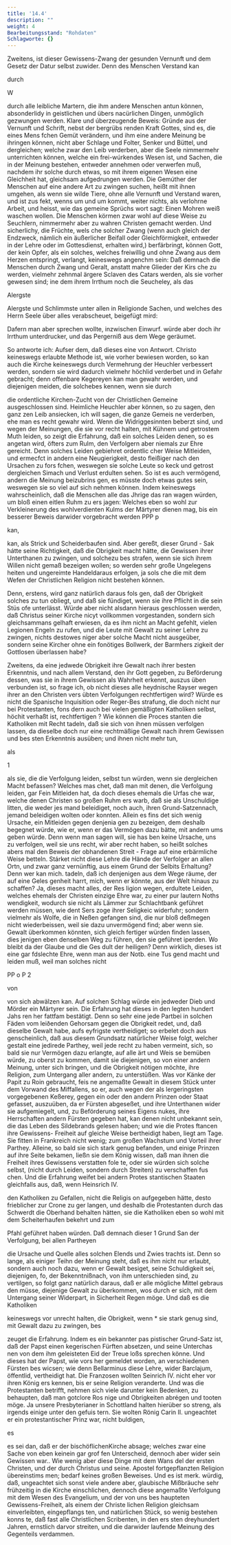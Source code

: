 ```yaml
---
title: '14.4'
description: ""
weight: 4
Bearbeitungsstand: "Rohdaten"
Schlagworte: {}
---
```

<!-- seite 687 -->


Zweitens, ist dieser Gewissens-Zwang der gesunden Vernunft und dem Gesetz der Datur selbst zuwider. Denn des Menschen Verstand kan

durch

W

<!-- seite 688 -->

durch alle leibliche Martern, die ihm andere Menschen antun können, absonderlidy in geistlichen und übers nacürlichen Dingen, unmöglich gezwungen werden. Klare und úberzeugende Beweis: Gründe aus der Vernunft und Schrift, nebst der bergrübs renden Kraft Gottes, sind es, die eines Mens fchen Gemüt verändern, und ihm eine andere Meinung be ihringen können, nicht aber Schlage und Folter, Senker und Büttel, und dergleichen; welche zwar den Leib verderben, aber die Seele nimmermehr unterrichten können, welche ein frei-wúrkendes Wesen ist, und Sachen, die in der Meinung bestehen, entweder annehmen oder verwerfen muß, nachdem ihr solche durch etwas, so mit ihrem eigenen Wesen eine Gleichheit hat, gleichsam aufgedrungen werden. Die Gemúther der Menschen auf eine andere Art zu zwingen suchen, heißt mit ihnen umgehen, als wenn sie wilde Tiere, ohne alle Vernunft und Verstand waren, und ist zus fekt, wenns um und um kommt, weiter nichts, als verlohrne Arbeit, und heisst, wie das gemeine Sprüchs wort sagt: Einen Mohren weiß waschen wollen. Die Menschen körmen zwar wohl auf diese Weise zu Seuchlern, nimmermehr aber zu wahren Christen gemacht werden. Und sicherlichy, die Früchte, wels che solcher Zwang (wenn auch gleich der Endzweck, nämlich ein äußerlicher Beifall oder Gleichförmigkeit, entweder in der Lehre oder im Gottesdienst, erhalten wird,) berfärbringt, können Gott, der kein Opfer, als ein solches, welches freiwillig und ohne Zwang aus dem Herzen entspringt, verlangt, keineswegs angenchm sein: Daß demnach die Menschen durch Zwang und Geralt, anstatt mahre Glieder der Kirs che zu werden, vielmehr zehnmal ärgere Sclaven des Catars werden, als sie vorher gewesen sind; ine dem ihrem Irrthum noch die Seucheley, als das

Alergste
<!-- seite 689 -->
 Alergste und Schlimmste unter allen in Religionde
Sachen, und welches des Herrn Seele über alles
verabscheuet, beigefügt mird:

  Dafern man aber sprechen wollte, inzwischen Einwurf.
würde aber doch ihr Irrthum unterdrucker, und
das Pergerniß aus dem Wege geräumet.

So antworte ich: Aufser dem, daß dieses eine von Antwort. Christo keineswegs erlaubte Methode ist, wie vorher bewiesen worden, so kan auch die Kirche keineswegs durch Vermehrung der Heuchler verbessert werden, sondern sie wird dadurch vielmehr höchlid verderbet und in Gefahr gebracht; denn offenbare Kegereyen kan man gewahr werden, und diejenigen meiden, die solchebes kennen, wenn sie durch

die ordentliche Kirchen-Zucht von der Christlichen Gemeine ausgeschlossen sind. Heimliche Heuchler aber können, so zu sagen, den ganz zen Leib ansiecken, ich will sagen, die ganze Gemeis ne verderben, ehe man es recht gewahr wird. Wenn die Widriggesinnten beberzt sind, und wegen der Meinungen, die sie vor recht halten, mit Kühnem und getrostem Muth leiden, so zeigt die Erfahrung, daß ein solches Leiden denen, so es angetan wird, öfters zum Rulm, den Verfolgern aber niemals zur Ehre gereicht. Denn solches Leiden gebiehret ordentlic cher Weise Mitleiden, und ermecfct in andern eine Neugierigkeit, desto fleißiger nach den Ursachen zu fors fchen, weswegen sie solche Leute so keck und getrost dergleichen Simach und Verlust erdulten sehen. So ist es auch vermögend, andern die Meinung beizubrins gen, es müsste doch etwas gutes sein, weswegen sie so viel auf sich nehmen können. Indem keineswegs wahrscheinlich, daß die Menschen alle das Jhrige das ran wagen würden, um bloß einen eitlen Ruhm zu ers jagen: Welches eben so wohl zur Verkleinerung des wohlverdienten Kulms der Märtyrer dienen mag, bis ein besserer Beweis darwider vorgebracht werden PPP p

kan,
<!-- seite 690 -->
kan, als Strick und Scheiderbaufen sind. Aber gereßt, dieser Grund - Sak hátte seine Richtigkeit, daß die Obrigkeit macht hätte, die Gewissen ihrer Unterthanen zu zwingen, und solchezu bes strafen, wenn sie sich ihrem Willen nicht gemaß bezeigen wollen; so werden sehr große Ungelegens heiten und ungereimte Handeldaraus erfolgen, ja sols che die mit dem Wefen der Christlichen Religion nicht bestehen können.

Denn, erstens, wird ganz natürlich daraus fols gen, daß der Obrigkeit solches zu tun obliegt, und daß sie fündiget, wenn sie ihre Pflicht in die sein Stüs ofe unterlässt. Würde aber nicht alsdann hieraus geschlossen werden, daß Christus seiner Kirche nicyt vollkommen vorgestanden, sondern sich gleichsammans gelhaft erwiesen, da es ihm nicht an Macht gefehlt, vielen Legionen Engeln zu rufen, und die Leute mit Gewalt zu seiner Lehre zu zwingen, nichts destowes niger aber solche Macht nicht ausgeüber, sondern seine Kircher ohne ein fonötiges Bollwerk, der Barmhers zigkeit der Gottlosen überlassen habe?

Zweitens, da eine jedwede Obrigkeit ihre Gewalt nach ihrer besten Erkenntnis, und nach allem Verstand, den ihr Gott gegeben, zu Beförderung dessen, was sie in ihrem Gewissen als Wahrheit erkennt, auszus üben verbunden ist, so frage ich, ob nicht dieses alle heydnische Rayser wegen ihrer an den Christen vers übten Verfolgungen rechtfertigen wird? Würde es nicht die Spanische Inquisition oder Reger-Bes strafung, die doch nicht nur bei Protestanten, fons dern auch bei vielen gemäßigten Katholiken selbst, höchit verhaßt ist, rechtfertigen ? Wie können die Proces stanten die Katholiken mit Recht tadeln, daß sie sich von ihnen müssen verfolgen lassen, da dieselbe doch nur eine rechtmäßige Gewalt nach ihrem Gewissen und bes sten Erkenntnis ausüben; und ihnen nicht mehr tun,

als





1
<!-- seite 691 -->
als sie, die die Verfolgung leiden, selbst tun würden, wenn sie dergleichen Macht befassen? Welches mas chet, daß man mit denen, die Verfolgung leiden, gar Fein Mitleiden hat, da doch dieses ehemals die Urfas che war, welche denen Christen so großen Ruhm ers warb, daß sie als Unschuldige litten, die weder jes mand beleidiget, noch auch, ihren Grund-Satzennach, jemand beleidigen wolten oder konnten. Allein es fins det sich wenig Ursache, ein Mitleiden gegen denjenia gen zu bezeigen, dem deshalb begegnet würde, wie er, wenn er das Vermögen dazu bätte, mit andern ums geben würde. Denn wenn man sagen will, sie has ben keine Ursache, uns zu verfolgen, weil sie uns recht, wir aber recht haben, so heißt solches abers mal den Beweis der obhandenen Streit - Frage auf eine erbärmliche Weise betteln. Stárket nicht diese Lehre die Hände der Verfolger an allen Ortn, und zwar ganz vernünftig, aus einem Grund der Selbits Erhaltung? Denn wer kan mich. tadeln, daß ich denjenigen aus dem Wege räume, der auf eine Geles genheit harrt, mich, wenn er könnte, aus der Welt hinaus zu schaffen? Ja, dieses macht alles, der Res ligion wegen, erdultete Leiden, welches ehemals der Christen einzige Ehre war, zu einer pur lautern Noths wendigkeit, wodurch sie nicht als Lämmer zur Schlachtbank geführet werden müssen, wie dent Sers zoge ihrer Seligkeic widerfuhr; sondern vielmehr als Wolfe, die in Neßen gefangen sind, die nur bloß deßmegen nicht wiederbeissen, weil sie dazu unvermögend find; aber wenn sie. Gewalt überkommen könnten, sich gleich fertiger würden finden lassen, dies jenigen eben denselben Weg zu führen, den sie geführet iperden. Wo bleibt da der Glaube und die Ges dult der heiligen? Denn wirklich, dieses ist eine gar fdslechte Ehre, wenn man aus der Notb. eine Tus gend macht und leiden muß, weil man solches nicht

PP o P 2


von

<!-- seite 692 -->

von sich abwälzen kan. Auf solchen Schlag würde ein jedweder Dieb und Mörder ein Märtyrer sein. Die Erfahrung hat dieses in den legten hundert Jahs ren her fattfam bestätigt. Denn so sehr eine jede Partbei in solchen Fäden vom leiðenden Gehorsam gegen die Obrigkeit redet, und, daß dieselbe Gewalt habe, aufs eyfrigste vertheidiget; so erbelet doch aus genscheinlich, daß aus diesem Grundsatz natürlicher Weise folgt, welcher gestalt eine jedirede Parthey, weil jede recht zu haben vermeint, sich, so bald sie nur Vermögen dazu erlangte, auf alle ärt und Weis se bemüben würde, zu oberst zu kommen, damit sie diejenigen, so von einer andern Meinung, unter sich bringen, und die Obrigkeit nötigen möchte, ihre Religion, zum Untergang aller andern, zu unterstüßen. Was vor Känke der Papit zu Roin gebraucht, feis ne angemaßte Gewalt in diesem Stück unter dem Vorwand des Miffallens, so er, auch wegen der als lergeringsten vorgegebenen Keßerey, gegen ein oder den andern Prinzen oder Staat gefasset, auszuüben, da er Fürsten abgeseßet, und ihre Unterthanen wider sie aufgemiegelt, und, zu Beförderung seines Eigens nukes, ihre Herrschaften andern Fürsten gegeben hat, kan denen nicht unbekannt sein, die das Leben des Sildebrands gelesen haben; und wie die Protes ftancen ihre Gewissens- Freiheit auf gleiche Weise bertheidigt haben, liegt am Tage. Sie fitten in Frankreich nicht wenig; zum großen Wachstum und Vorteil ihrer Parthey. Alleine, so bald sie sich stark genug befanden, und einige Prinzen auf ihre Seite bekamen, ließn sie dem König wissen, daß man ihnen die Freiheit ihres Gewissens verstatten fole te, oder sie würden sich solche selbst, (nicht durch Leiden, sondern durch Streiten) zu verschaffen fus chen. Und die Erfahrung weifet bei andern Protes stantischen Staaten gleichfalls aus, daß, wenn Heinsrich IV.

<!-- seite 693 -->

den Katholiken zu Gefallen, nicht die Religis on aufgegeben hätte, desto frieblicher zur Crone zu ger langen, und deshalb die Protestanten durch das Schwerdt die Oberhand behalten hätten, sie die Katholiken eben so wohl mit dem Scheiterhaufen bekehrt und zum

Pfahl geführet haben würden. Daß demnach dieser 1 Grund San der Verfolgung, bei allen Partheyen

die Ursache und Quelle alles solchen Elends und Zwies trachts ist. Denn so lange, als einiger Teihn der Meinung  steht, daß es ihm nicht nur erlaubt, sondern auch noch dazu, wenn er Gewalt besiget, seine Schuldigkeit sei, diejenigen, fo, der Bekenntnißnach, von ihm unterschieden sind, zu vertilgen, so folgt ganz natürlich daraus, daß er alle mögliche Mittel gebraus den müsse, diejenige Gewalt zu überkommen, wos durch er sich, mit dem Untergang seiner Widerpart, in Sicherheit Regen möge. Und daß es die Katholiken

keineswegs vor unrecht halten, die Obrigkeit, wenn * sie stark genug sind, mit Gewalt dazu zu zwingen, bes

zeuget die Erfahrung. Indem es ein bekannter pas pistischer Grund-Satz ist, daß der Papst einen kegerischen Fürften absetzen, und seine Unterchas nen von dem ihm geleisteten Eid der Treue loßs sprechen könne. Und dieses hat der Papst, wie vors her gemeldet worden, an verschiedenen Fürsten bes wicsen; wie denn Bellarminus diese Lehre, wider Barclajum, öffentlid, vertheidigt hat. Die Franzosen wollten Seinrich IV. nicht eher vor ihren König ers kennen, bis er seine Religion veranderte. Und was die Protestanten betrifft, nehmen sich viele darunter kein Bedenken, zu behaupten, daß man gotclore Ros nige und Obrigkeiten abrégen und tooten möge. Ja unsere Presbyterianer in Schottland halten hierüber so streng, als irgends einige unter den gefuis tern. Sie wolten Rönig Carin II. ungeachtet er ein protestantischer Prinz war, nicht buldigen,

es

<!-- seite 694 -->

es sei dan, daß er der bischöflichenKirche absage; welches zwar eine Sache von eben keinein gar grof fen Unterscheid, dennoch aber wider sein Gewissen war.. Wie wenig aber diese Dinge mit dem Wans del der ersten Christen, und der durch Christus und seine. Apostel fortgepflanzten Religion übereinstims men; bedarf keines großen Beweises. Und es ist merk. würdig, daß, ungeachtet sich sonst viele andere aber, glaubische Mißbräuche sehr frühzeitig in die Kirche einschlichen, dennoch diese angemaßte Verfolgung mit dem Wesen des Evangelium, und der von uns bes haupteten Gewissens-Freiheit, als einem der Christe lichen Religion gleichsam einverleibten, eingepflangs ten, und natürlichen Stück, so wenig bestehen konns te, daß fast alle Christlichen Scribenten, in den ers sten dreyhundert Jahren, ernstlich darvor streiten, und die darwider laufende Meinung des Gegenteils verdammen.
